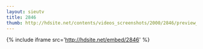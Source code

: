 ```yaml
---
layout: sieutv
title: 2846
thumb: http://hdsite.net/contents/videos_screenshots/2000/2846/preview_360p.mp4.jpg
---
```

{% include iframe src='http://hdsite.net/embed/2846' %}
 
